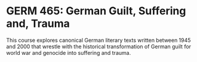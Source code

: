 # GERM 465: German Guilt, Suffering and, Trauma

This course explores canonical German literary texts written between 1945 and 2000 that wrestle with the historical transformation of German guilt for world war and genocide into suffering and trauma.